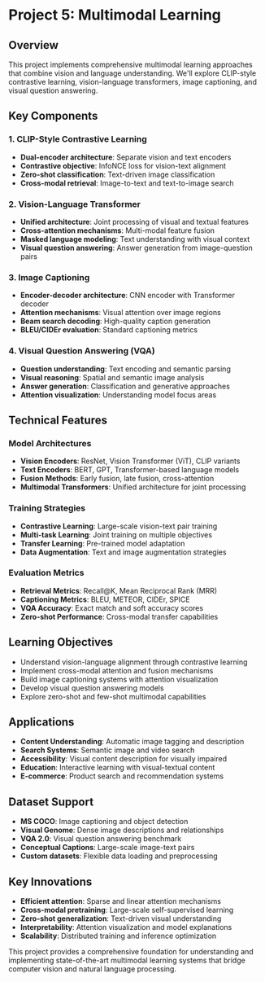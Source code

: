 # Project 5: Multimodal Learning

## Overview
This project implements comprehensive multimodal learning approaches that combine vision and language understanding. We'll explore CLIP-style contrastive learning, vision-language transformers, image captioning, and visual question answering.

## Key Components

### 1. CLIP-Style Contrastive Learning
- **Dual-encoder architecture**: Separate vision and text encoders
- **Contrastive objective**: InfoNCE loss for vision-text alignment
- **Zero-shot classification**: Text-driven image classification
- **Cross-modal retrieval**: Image-to-text and text-to-image search

### 2. Vision-Language Transformer
- **Unified architecture**: Joint processing of visual and textual features
- **Cross-attention mechanisms**: Multi-modal feature fusion
- **Masked language modeling**: Text understanding with visual context
- **Visual question answering**: Answer generation from image-question pairs

### 3. Image Captioning
- **Encoder-decoder architecture**: CNN encoder with Transformer decoder
- **Attention mechanisms**: Visual attention over image regions
- **Beam search decoding**: High-quality caption generation
- **BLEU/CIDEr evaluation**: Standard captioning metrics

### 4. Visual Question Answering (VQA)
- **Question understanding**: Text encoding and semantic parsing
- **Visual reasoning**: Spatial and semantic image analysis
- **Answer generation**: Classification and generative approaches
- **Attention visualization**: Understanding model focus areas

## Technical Features

### Model Architectures
- **Vision Encoders**: ResNet, Vision Transformer (ViT), CLIP variants
- **Text Encoders**: BERT, GPT, Transformer-based language models
- **Fusion Methods**: Early fusion, late fusion, cross-attention
- **Multimodal Transformers**: Unified architecture for joint processing

### Training Strategies
- **Contrastive Learning**: Large-scale vision-text pair training
- **Multi-task Learning**: Joint training on multiple objectives
- **Transfer Learning**: Pre-trained model adaptation
- **Data Augmentation**: Text and image augmentation strategies

### Evaluation Metrics
- **Retrieval Metrics**: Recall@K, Mean Reciprocal Rank (MRR)
- **Captioning Metrics**: BLEU, METEOR, CIDEr, SPICE
- **VQA Accuracy**: Exact match and soft accuracy scores
- **Zero-shot Performance**: Cross-modal transfer capabilities

## Learning Objectives
- Understand vision-language alignment through contrastive learning
- Implement cross-modal attention and fusion mechanisms
- Build image captioning systems with attention visualization
- Develop visual question answering models
- Explore zero-shot and few-shot multimodal capabilities

## Applications
- **Content Understanding**: Automatic image tagging and description
- **Search Systems**: Semantic image and video search
- **Accessibility**: Visual content description for visually impaired
- **Education**: Interactive learning with visual-textual content
- **E-commerce**: Product search and recommendation systems

## Dataset Support
- **MS COCO**: Image captioning and object detection
- **Visual Genome**: Dense image descriptions and relationships
- **VQA 2.0**: Visual question answering benchmark
- **Conceptual Captions**: Large-scale image-text pairs
- **Custom datasets**: Flexible data loading and preprocessing

## Key Innovations
- **Efficient attention**: Sparse and linear attention mechanisms
- **Cross-modal pretraining**: Large-scale self-supervised learning
- **Zero-shot generalization**: Text-driven visual understanding
- **Interpretability**: Attention visualization and model explanations
- **Scalability**: Distributed training and inference optimization

This project provides a comprehensive foundation for understanding and implementing state-of-the-art multimodal learning systems that bridge computer vision and natural language processing.
